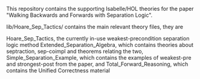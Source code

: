 This repository contains the supporting Isabelle/HOL theories
for the paper "Walking Backwards and Forwards with Separation Logic".

lib/Hoare_Sep_Tactics/ contains the main relevant theory files, they are

Hoare_Sep_Tactics, the currently in-use weakest-precondition separation logic method
Extended_Separation_Algebra, which contains theories about septraction, sep-coimpl and theorems relating the two,
Simple_Separation_Example, which contains the examples of weakest-pre and strongest-post from the paper, and
Total_Forward_Reasoning, which contains the Unified Correctness material
